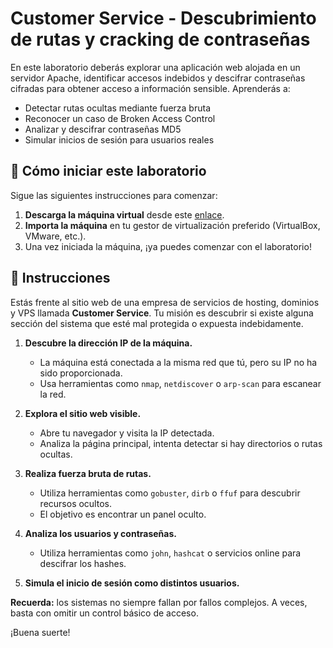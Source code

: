 # Customer Service - Descubrimiento de rutas y cracking de contraseñas

En este laboratorio deberás explorar una aplicación web alojada en un servidor Apache, identificar accesos indebidos y descifrar contraseñas cifradas para obtener acceso a información sensible. Aprenderás a:

- Detectar rutas ocultas mediante fuerza bruta
- Reconocer un caso de Broken Access Control
- Analizar y descifrar contraseñas MD5
- Simular inicios de sesión para usuarios reales

<how-to-start>
   
## 🌱 Cómo iniciar este laboratorio

Sigue las siguientes instrucciones para comenzar:

1. **Descarga la máquina virtual** desde este [enlace](https://storage.googleapis.com/cybersecurity-machines/customer-service-lab.ova).
2. **Importa la máquina** en tu gestor de virtualización preferido (VirtualBox, VMware, etc.).
3. Una vez iniciada la máquina, ¡ya puedes comenzar con el laboratorio!
</how-to-start>


## 📄 Instrucciones

Estás frente al sitio web de una empresa de servicios de hosting, dominios y VPS llamada **Customer Service**. Tu misión es descubrir si existe alguna sección del sistema que esté mal protegida o expuesta indebidamente.


1. **Descubre la dirección IP de la máquina.**
   - La máquina está conectada a la misma red que tú, pero su IP no ha sido proporcionada.
   - Usa herramientas como `nmap`, `netdiscover` o `arp-scan` para escanear la red.

2. **Explora el sitio web visible.**
   - Abre tu navegador y visita la IP detectada.
   - Analiza la página principal, intenta detectar si hay directorios o rutas ocultas.

3. **Realiza fuerza bruta de rutas.**
   - Utiliza herramientas como `gobuster`, `dirb` o `ffuf` para descubrir recursos ocultos.
   - El objetivo es encontrar un panel oculto.

4. **Analiza los usuarios y contraseñas.**
   - Utiliza herramientas como `john`, `hashcat` o servicios online para descifrar los hashes.

5. **Simula el inicio de sesión como distintos usuarios.**


**Recuerda:** los sistemas no siempre fallan por fallos complejos. A veces, basta con omitir un control básico de acceso.

¡Buena suerte!